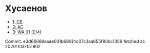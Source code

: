 # Хусаенов
- [1: CE](1.md)
- [2: AC](2.md)
- [3: WA 01 (0/4)](3.md)

Commit: e3d66699aaae031b69914c07c3aa655f80bc1359
 fetched at: 20201103-151802
